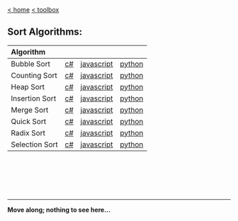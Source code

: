 <div style="display: inline-block;">
<a class="link" href="http://oclipa.github.io/">&lt; home</a>
<a class="link" href="http://oclipa.github.io/toolbox.html">&lt; toolbox</a>
</div> 

## Sort Algorithms:

| Algorithm |  |  |  |
| :----------| :-------- | :-------- | :-------- |
| Bubble Sort | [c#](/go.html?repo=sort-algorithms&path=SortAlgorithms&#47;csharp&#47;BubbleSort.cs) | [javascript](/go.html?repo=sort-algorithms&path=SortAlgorithms&#47;javascript&#47;BubbleSort.mjs) | [python](/go.html?repo=sort-algorithms&path=SortAlgorithms&#47;python&#47;BubbleSort.py) |
| Counting Sort | [c#](/go.html?repo=sort-algorithms&path=SortAlgorithms&#47;csharp&#47;CountingSort.cs) | [javascript](/go.html?repo=sort-algorithms&path=SortAlgorithms&#47;javascript&#47;CountingSort.mjs) | [python](/go.html?repo=sort-algorithms&path=SortAlgorithms&#47;python&#47;CountingSort.py) |
| Heap Sort | [c#](/go.html?repo=sort-algorithms&path=SortAlgorithms&#47;csharp&#47;HeapSort.cs) | [javascript](/go.html?repo=sort-algorithms&path=SortAlgorithms&#47;javascript&#47;HeapSort.mjs) | [python](/go.html?repo=sort-algorithms&path=SortAlgorithms&#47;python&#47;HeapSort.py) |
| Insertion Sort | [c#](/go.html?repo=sort-algorithms&path=SortAlgorithms&#47;csharp&#47;InsertionSort.cs) | [javascript](/go.html?repo=sort-algorithms&path=SortAlgorithms&#47;javascript&#47;InsertionSort.mjs) | [python](/go.html?repo=sort-algorithms&path=SortAlgorithms&#47;python&#47;InsertionSort.py) |
| Merge Sort | [c#](/go.html?repo=sort-algorithms&path=SortAlgorithms&#47;csharp&#47;MergeSort.cs) | [javascript](/go.html?repo=sort-algorithms&path=SortAlgorithms&#47;javascript&#47;MergeSort.mjs) | [python](/go.html?repo=sort-algorithms&path=SortAlgorithms&#47;python&#47;MergeSort.py) |
| Quick Sort | [c#](/go.html?repo=sort-algorithms&path=SortAlgorithms&#47;csharp&#47;QuickSort.cs) | [javascript](/go.html?repo=sort-algorithms&path=SortAlgorithms&#47;javascript&#47;QuickSort.mjs) | [python](/go.html?repo=sort-algorithms&path=SortAlgorithms&#47;python&#47;QuickSort.py) |
| Radix Sort | [c#](/go.html?repo=sort-algorithms&path=SortAlgorithms&#47;csharp&#47;RadixSort.cs) | [javascript](/go.html?repo=sort-algorithms&path=SortAlgorithms&#47;javascript&#47;RadixSort.mjs) | [python](/go.html?repo=sort-algorithms&path=SortAlgorithms&#47;python&#47;RadixSort.py) |
| Selection Sort | [c#](/go.html?repo=sort-algorithms&path=SortAlgorithms&#47;csharp&#47;SelectionSort.cs) | [javascript](/go.html?repo=sort-algorithms&path=SortAlgorithms&#47;javascript&#47;SelectionSort.mjs) | [python](/go.html?repo=sort-algorithms&path=SortAlgorithms&#47;python&#47;SelectionSort.py) |

&nbsp;

&nbsp;

&nbsp;

------
**Move along; nothing to see here...**

<script type="text/javascript">

    const loadCSS = (filename) => { 

       const file = document.createElement("link");
       file.setAttribute("rel", "stylesheet");
       file.setAttribute("type", "text/css");
       file.setAttribute("href", filename);
       document.head.appendChild(file);
    };

    const loadJS = (filename) => { 

       const file = document.createElement("script");
       file.setAttribute("type", "text/javascript");
       file.setAttribute("src", filename);
       document.head.appendChild(file);
    };
   
    //just call a function to load your CSS
    //this path should be relative your HTML location
    loadCSS("../collapse.css");
    loadJS("../collapse.js");

</script>

